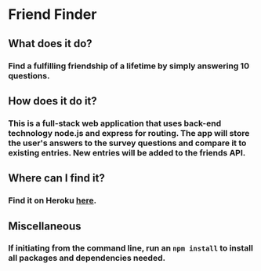# Friend Finder

## What does it do?

### Find a fulfilling friendship of a lifetime by simply answering 10 questions.

## How does it do it?

### This is a full-stack web application that uses back-end technology node.js and express for routing. The app will store the user's answers to the survey questions and compare it to existing entries. New entries will be added to the friends API.

## Where can I find it?

### Find it on Heroku [here](https://agile-peak-45398.herokuapp.com/).

## Miscellaneous

### If initiating from the command line, run an `npm install` to install all packages and dependencies needed.
